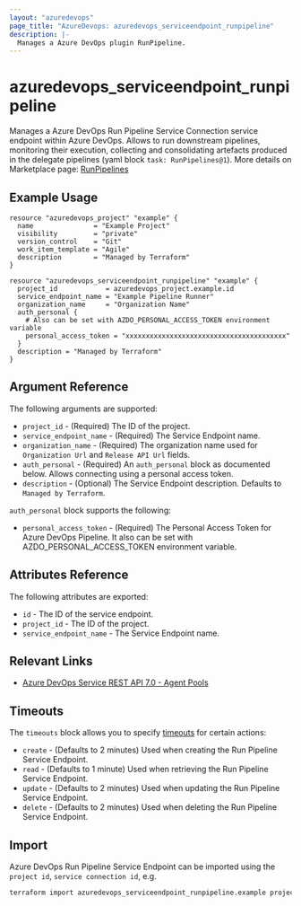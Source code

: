 ```yaml
---
layout: "azuredevops"
page_title: "AzureDevops: azuredevops_serviceendpoint_runpipeline"
description: |-
  Manages a Azure DevOps plugin RunPipeline.
---
```


# azuredevops_serviceendpoint_runpipeline

Manages a Azure DevOps Run Pipeline Service Connection service endpoint within Azure DevOps. Allows to run downstream pipelines, monitoring their execution, collecting and consolidating artefacts produced in the delegate pipelines (yaml block `task: RunPipelines@1`). More details on Marketplace page: [RunPipelines](https://marketplace.visualstudio.com/items?itemName=CSE-DevOps.RunPipelines)

## Example Usage

```hcl
resource "azuredevops_project" "example" {
  name               = "Example Project"
  visibility         = "private"
  version_control    = "Git"
  work_item_template = "Agile"
  description        = "Managed by Terraform"
}

resource "azuredevops_serviceendpoint_runpipeline" "example" {
  project_id            = azuredevops_project.example.id
  service_endpoint_name = "Example Pipeline Runner"
  organization_name     = "Organization Name"
  auth_personal {
    # Also can be set with AZDO_PERSONAL_ACCESS_TOKEN environment variable
    personal_access_token = "xxxxxxxxxxxxxxxxxxxxxxxxxxxxxxxxxxxxxxxx"
  }
  description = "Managed by Terraform"
}
```

## Argument Reference

The following arguments are supported:

- `project_id` - (Required) The ID of the project.
- `service_endpoint_name` - (Required) The Service Endpoint name.
- `organization_name` - (Required) The organization name used for `Organization Url` and `Release API Url` fields.
- `auth_personal` - (Required) An `auth_personal` block as documented below. Allows connecting using a personal access token.
- `description` - (Optional) The Service Endpoint description. Defaults to `Managed by Terraform`.

`auth_personal` block supports the following:

- `personal_access_token` - (Required) The Personal Access Token for Azure DevOps Pipeline. It also can be set with AZDO_PERSONAL_ACCESS_TOKEN environment variable.

## Attributes Reference

The following attributes are exported:

- `id` - The ID of the service endpoint.
- `project_id` - The ID of the project.
- `service_endpoint_name` - The Service Endpoint name.

## Relevant Links

- [Azure DevOps Service REST API 7.0 - Agent Pools](https://docs.microsoft.com/en-us/rest/api/azure/devops/serviceendpoint/endpoints?view=azure-devops-rest-7.0)

## Timeouts

The `timeouts` block allows you to specify [timeouts](https://developer.hashicorp.com/terraform/language/resources/syntax#operation-timeouts) for certain actions:

* `create` - (Defaults to 2 minutes) Used when creating the Run Pipeline Service Endpoint.
* `read` - (Defaults to 1 minute) Used when retrieving the Run Pipeline Service Endpoint.
* `update` - (Defaults to 2 minutes) Used when updating the Run Pipeline Service Endpoint.
* `delete` - (Defaults to 2 minutes) Used when deleting the Run Pipeline Service Endpoint.

## Import

Azure DevOps Run Pipeline Service Endpoint can be imported using the `project id`, `service connection id`, e.g.

```sh
terraform import azuredevops_serviceendpoint_runpipeline.example projectID/00000000-0000-0000-0000-000000000000
```
